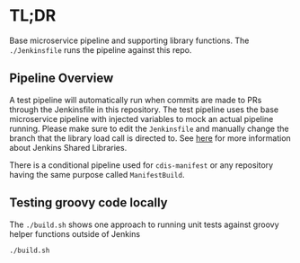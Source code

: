 # TL;DR

Base microservice pipeline and supporting library functions.
The `./Jenkinsfile` runs the pipeline against this repo.

## Pipeline Overview

A test pipeline will automatically run when commits are made to PRs through the Jenkinsfile in this repository. The test pipeline uses the base microservice pipeline with injected variables to mock an actual pipeline running. Please make sure to edit the `Jenkinsfile` and manually change the branch that the library load call is directed to. 
See [here](https://jenkins.io/doc/book/pipeline/shared-libraries/) for more information about Jenkins Shared Libraries.

There is a conditional pipeline used for `cdis-manifest` or any repository having the same purpose called `ManifestBuild`.

## Testing groovy code locally

The `./build.sh` shows one approach to running unit tests against
groovy helper functions outside of Jenkins

```
./build.sh
```
